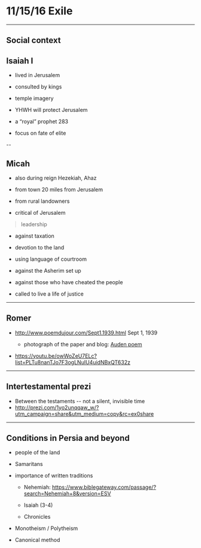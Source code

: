 # 11/15/16 Exile

---

## Social context

## Isaiah I

-   lived in Jerusalem

-   consulted by kings

-   temple imagery

-   YHWH will protect Jerusalem

-   a “royal” prophet 283

-   focus on fate of elite

--

## Micah

-   also during reign Hezekiah, Ahaz

-   from town 20 miles from Jerusalem

-   from rural landowners

-   critical of Jerusalem

> 

>  leadership

-   against taxation

-   devotion to the land

-   using language of courtroom

-   against the Asherim set up

-   against those who have cheated the people

-   called to live a life of justice

---

## Romer


 - <http://www.poemdujour.com/Sept1.1939.html> Sept 1, 1939
    
    -   photograph of the paper and blog: [Auden poem](https://www.google.com/imgres?imgurl=https%3A%2F%2Fxavierobrien.files.wordpress.com%2F2011%2F09%2Famerica.jpg&imgrefurl=https%3A%2F%2Fxavierobrien.wordpress.com%2F2011%2F09%2F19%2Fa-review-of-w-h-audens-september-1-1939%2F&docid=gBXX8NNeJYWgPM&tbnid=gLIMdlwgFynGzM%3A&vet=1&w=1024&h=661&safe=off&bih=678&biw=1366&ved=0ahUKEwia77DJzanQAhUIyyYKHYodDJMQMwgmKAkwCQ&iact=mrc&uact=8)

-   <https://youtu.be/owWoZeU7ELc?list=PLTu8nanTJo7F3ogLNuIU4uidNBxQT632z>

---

## Intertestamental prezi

- Between the testaments -- not a silent, invisible time
-   <http://prezi.com/1yo2unqqaw_w/?utm_campaign=share&utm_medium=copy&rc=ex0share>


---

## Conditions in Persia and beyond

-   people of the land

-   Samaritans

-   importance of written traditions
    
    -   Nehemiah: <https://www.biblegateway.com/passage/?search=Nehemiah+8&version=ESV>
    
    -   Isaiah (3-4)
    
    -   Chronicles

-   Monotheism / Polytheism

-   Canonical method
